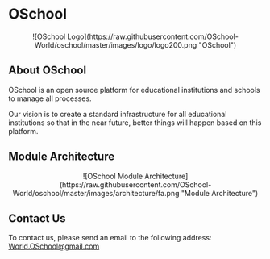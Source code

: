# OSchool
<p align="center">![OSchool Logo](https://raw.githubusercontent.com/OSchool-World/oschool/master/images/logo/logo200.png "OSchool")</p> 

## About OSchool
OSchool is an open source platform for educational institutions and schools to manage all processes.

Our vision is to create a standard infrastructure for all educational institutions so that in the near future, better things will happen based on this platform.

## Module Architecture
<p align="center">![OSchool Module Architecture](https://raw.githubusercontent.com/OSchool-World/oschool/master/images/architecture/fa.png  "Module Architecture")</p>

## Contact Us
To contact us, please send an email to the following address:
World.OSchool@gmail.com
